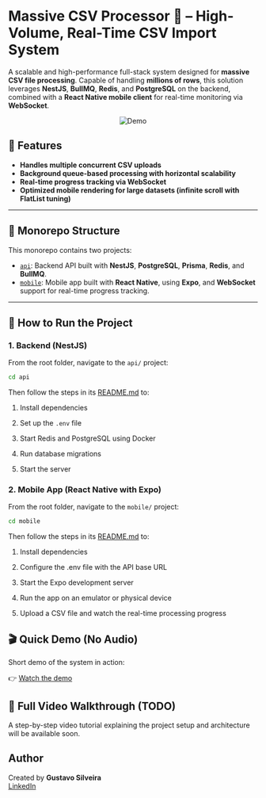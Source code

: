 # Massive CSV Processor 🚀 – High-Volume, Real-Time CSV Import System

A scalable and high-performance full-stack system designed for **massive CSV file processing**. Capable of handling **millions of rows**, this solution leverages **NestJS**, **BullMQ**, **Redis**, and **PostgreSQL** on the backend, combined with a **React Native mobile client** for real-time monitoring via **WebSocket**.

<div align="center">
  <img src="docs/demo.gif" alt="Demo" />
</div>

## 📌 Features

- **Handles multiple concurrent CSV uploads**
- **Background queue-based processing with horizontal scalability**
- **Real-time progress tracking via WebSocket**
- **Optimized mobile rendering for large datasets (infinite scroll with FlatList tuning)**

---

## 📂 Monorepo Structure

This monorepo contains two projects:

- [`api`](./api): Backend API built with **NestJS**, **PostgreSQL**, **Prisma**, **Redis**, and **BullMQ**.
- [`mobile`](./mobile): Mobile app built with **React Native**, using **Expo**, and **WebSocket** support for real-time progress tracking.

---

## 🚀 How to Run the Project

### 1. Backend (NestJS)

From the root folder, navigate to the `api/` project:

```bash
cd api
```

Then follow the steps in its [README.md](./api/README.md) to:

1. Install dependencies

2. Set up the `.env` file

3. Start Redis and PostgreSQL using Docker

4. Run database migrations

5. Start the server

### 2. Mobile App (React Native with Expo)

From the root folder, navigate to the `mobile/` project:

```bash
cd mobile
```

Then follow the steps in its [README.md](./mobile/README.md) to:

1. Install dependencies

2. Configure the .env file with the API base URL

3. Start the Expo development server

4. Run the app on an emulator or physical device

5. Upload a CSV file and watch the real-time processing progress

## 🎬 Quick Demo (No Audio)

Short demo of the system in action:

👉 [Watch the demo](https://youtu.be/Vbo6Bdi3QMM)

## 🎥 Full Video Walkthrough (TODO)

A step-by-step video tutorial explaining the project setup and architecture will be available soon.

## Author

Created by **Gustavo Silveira** <br/>
[LinkedIn](https://www.linkedin.com/in/gustavo-silveira-06601b57/)
